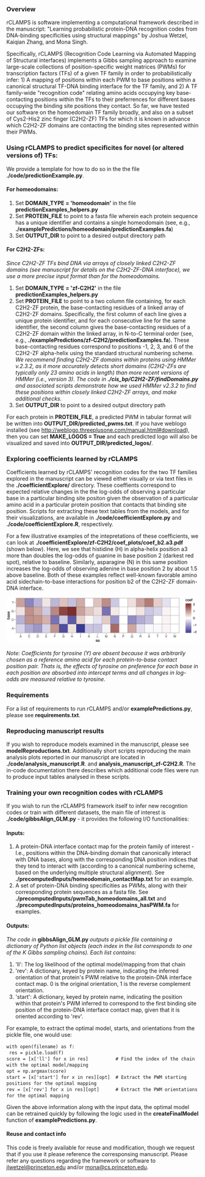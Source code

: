 ### Overview

rCLAMPS is software implementing a computational framework described in the manuscript:  "Learning probabilistic protein-DNA recognition codes from DNA-binding specificities using structural mappings" by Joshua Wetzel, Kaiqian Zhang, and Mona Singh.

Specifically, rCLAMPS (Recognition Code Learning via Automated Mapping of Structural interfaces) implements a Gibbs sampling approach to examine large-scale collections of position-specific weight matrices (PWMs) for transcription factors (TFs) of a given TF family in order to probabilistically infer:  1) A mapping of positions within each PWM to base positions within a canonical structural TF-DNA binding interface for the TF family, and 2) A TF family-wide "recognition code" relating amino acids occupying key base-contacting positions within the TFs to their preferrences for different bases occupying the binding site positions they contact.  So far, we have tested our software on the homoedomain TF family broadly, and also on a subset of Cys2-His2 zinc finger (C2H2-ZF) TFs for which it is known in advance which C2H2-ZF domains are contacting the binding sites represented within their PWMs.

### Using rCLAMPS to predict specificites for novel (or altered versions of) TFs:

We provide a template for how to do so in the the file **./code/predictionExample.py**.

#### For homeodomains:
1. Set **DOMAIN_TYPE = 'homeodomain'** in the file **predictionExamples_helpers.py**
2. Set **PROTEIN_FILE** to point to a fasta file wherein each protein sequence has a unique identifier and contains a single homeodomain (see, e.g.,  **./examplePredictions/homeodomain/predictionExamples.fa**)
3. Set **OUTPUT_DIR** to point to a desired output directory path

#### For C2H2-ZFs:
*Since C2H2-ZF TFs bind DNA via arrays of closely linked C2H2-ZF domains (see manuscript for details on the C2H2-ZF-DNA interface), we use a more precise input format than for the homeodomains.*
1. Set **DOMAIN_TYPE = 'zf-C2H2'** in the file **predictionExamples_helpers.py**
2. Set **PROTEIN_FILE** to point to a two column file containing, for each C2H2-ZF protein, the base-contacting residues of a linked array of C2H2-ZF domains.  Specifically, the first column of each line gives a unique protein identifier, and for each consecutive line for the same identifier, the second column gives the base-contacting residues of a C2H2-ZF domain within the linked array, in N-to-C terminal order (see, e.g.,  **./examplePredictions/zf-C2H2/predictionExamples.fa**).  These base-contacting residues correspond to positions -1, 2, 3, and 6 of the C2H2-ZF alpha-helix using the standard structural numbering scheme.  *We recommend finding C2H2-ZF domains within proteins using HMMer v.2.3.2, as it more accurately detects short domains (C2H2-ZFs are typically only 23 amino acids in length) than more recent versions of HMMer (i.e., version 3).  The code in **./cis_bp/C2H2-ZF/findDomains.py** and associated scripts demonstrate how we used HMMer v2.3.2 to find these positions within closely linked C2H2-ZF arrays, and make additional checks.*
5. Set **OUTPUT_DIR** to point to a desired output directory path

For each protein in **PROTEIN_FILE**, a predicted PWM in tabular format will be written into **OUTPUT_DIR/predicted_pwms.txt**.  If you have weblogo installed (see http://weblogo.threeplusone.com/manual.html#download), then you can set **MAKE_LOGOS = True** and each predicted logo will also be visualized and saved into **OUTPUT_DIR/predicted_logos/**.

### Exploring coefficients learned by rCLAMPS
Coefficients learned by rCLAMPS' recognition codes for the two TF families explored in the manuscript can be viewed either visually or via text files in the **./coefficientExplore/** directory.  These coeffients correspond to expected relative changes in the the log-odds of observing a particular base in a particular binding site positon given the observation of a particular amino acid in a particular protein position that contacts that binding site position. Scripts for extracting these text tables from the models, and for their visualizations, are available in **./code/coefficientExplore.py** and **./code/coefficientExplore.R**, respectively. 

For a few illustrative examples of the intepretations of these coefficients, we can look at **./coefficientExplore/zf-C2H2/coef_plots/coef_b2.a3.pdf** (shown below).  Here, we see that histidine (H) in alpha-helix position a3 more than doubles the log-odds of guanine in base position 2 (darkest red spot), relative to baseline.  Similarly, asparagine (N) in this same position increases the log-odds of observing adenine in base position 2 by about 1.5 above baseline.  Both of these examples reflect well-known favorable amino acid sidechain-to-base interactions for position b2 of the C2H2-ZF domain-DNA interface.  

![My Image](example_coef-zfC2H2-b2.a3.png)

*Note: Coefficients for tyrosine (Y) are absent because it was arbitrarily chosen as a reference amino acid for each protein-to-base contact position pair. Thats is, the effects of tyrosine on preference for each base in each position are absorbed into intercept terms and all changes in log-odds are measured relative to tyrosine.*

### Requirements
For a list of requirements to run rCLAMPS and/or **examplePredictions.py**, please see **requirements.txt**.

### Reproducing manuscript results
If you wish to reproduce models examined in the manuscript, please see **modelReproductions.txt**.  Additionally short scripts reproducing the main analysis plots reported in our manuscript are located in **./code/analysis_manuscript.R**. and **analysis_manuscript_zf-C2H2.R**.  The in-code documentation there describes which additional code files were run to produce input tables analysed in these scripts.

### Training your own recognition codes with rCLAMPS
If you wish to run the rCLAMPS framework itself to infer new recogntion codes or train with different datasets, the main file of interest is **./code/gibbsAlign_GLM.py** - it provides the following I/O functionalities:

#### Inputs:
1.  A protein-DNA interface contact map for the protein family of interest - I.e., positions within the DNA-binding domain that canonically interact with DNA bases, along with the corresponding DNA position indices that they tend to interact with (according to a canonical numbering scheme, based on the underlying multiple structural alignment).  See **./precomputedInputs/homeodomain_contactMap.txt** for an example.
2.  A set of protein-DNA binding specificities as PWMs, along with their corresponding protein sequences as a fasta file.  See **./precomputedInputs/pwmTab_homeodomains_all.txt** and **./precomputedInputs/proteins_homeodomains_hasPWM.fa** for examples. 
 

#### Outputs:
*The code in* **gibbsAlign_GLM.py** *outputs a pickle file containing a dictionary of Python list objects (each index in the list corresponds to one of the K Gibbs sampling chains).  Each list contains:*
1.  'll':  The log likelihood of the optimal model/mapping from that chain
2.  'rev':  A dictionary, keyed by protein name, indicating the inferred orientation of that protein's PWM relative to the protein-DNA interface contact map.  0 is the original orientation, 1 is the reverse complement orientation.
3.  'start':  A dictionary, keyed by protein name, indicating the position within that protein's PWM inferred to correspond to the first binding site position of the protein-DNA interface contact map, given that it is oriented according to 'rev'.

For example, to extract the optimal model, starts, and orientations from the pickle file, one would use: 

```
with open(filename) as f:
 res = pickle.load(f)
score = [x['ll'] for x in res]          # Find the index of the chain with the optimal model/mapping
opt = np.argmax(score)           
start = [x['start'] for x in res][opt]  # Extract the PWM starting positions for the optimal mapping
rev = [x['rev'] for x in res][opt]      # Extract the PWM orientations for the optimal mapping
```

Given the above information along with the input data, the optimal model can be retrained quickly by following the logic used in the **createFinalModel** function of **examplePredictions.py**.

#### Reuse and contact info
This code is freely available for reuse and modification, though we request that if you use it please reference the corresponsing manuscript.  Please refer any questions regarding the framework or software to jlwetzel@princeton.edu and/or mona@cs.princeton.edu.
